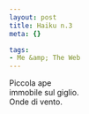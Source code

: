 ```yaml
--- 
layout: post
title: Haiku n.3
meta: {}

tags: 
- Me &amp; The Web
---
```

Piccola ape  
immobile sul giglio.  
Onde di vento.   
